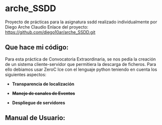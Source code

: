 # arche_SSDD
Proyecto de prácticas para la asignatura ssdd realizado individualmente por Diego Arche Claudio
Enlace del proyecto:  https://github.com/diego10ar/arche_SSDD.git

## Que hace mi código:

Para esta práctica de Convocatoria Extraordinaria, se nos pedía la creación de un sistema cliente-servidor que permitiera la descarga de ficheros. Para ello debiamos usar ZeroC Ice con el lenguaje python teniendo en cuenta los siguientes aspectos:

  - **Transparencia de localización**

  - ~~**Manejo de canales de Eventos**~~

  - **Despliegue de servidores**



## Manual de Usuario:
